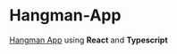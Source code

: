 # Hangman-App

[Hangman App](https://dqcoding1.github.io/hangman-app/) using **React** and **Typescript**
